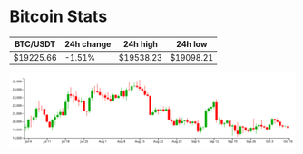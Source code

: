 # Bitcoin Stats

BTC/USDT|24h change|24h high|24h low|
|---|---|---|---|
|$19225.66|-1.51%|$19538.23|$19098.21|

<img src="./chart.svg">
